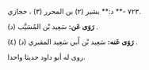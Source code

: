 ٧٢٣ -** د:** بشير (٢) بن المحرر (٣) ، حجازي.

**رَوَى عَن:** سَعِيد بْن المُسَيَّب (د) .

**رَوَى عَنه:** سَعِيد بْن أَبي سَعِيد المقبري (د) (٤) .

روى له أبو داود حديثا واحدا.